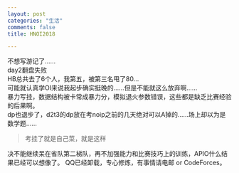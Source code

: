 ```yaml
---
layout: post
categories: "生活"
comments: false
title: HNOI2018

---
```


不想写游记了……   
day2翻盘失败   
HB总共去了6个人，我第五，被第三名甩了80…     
可能就认真学OI来说我起步确实挺晚的……但是不能就这么放弃啊……     
暴力写挂，数据结构被卡常成暴力分，模拟退火参数错误，这些都是缺乏比赛经验的后果啊。     
dp也退步了，d2t3的dp放在考noip之前的几天绝对可以A掉的……场上却以为是数学题……     


> 考挂了就是自己菜，就是这样  


<p>决不能继续呆在省队第二梯队，再不加强能力和比赛技巧上的训练，APIO什么结果已经可以想像了。   
QQ已经卸载，专心修炼，有事情请电邮 or CodeForces。    

